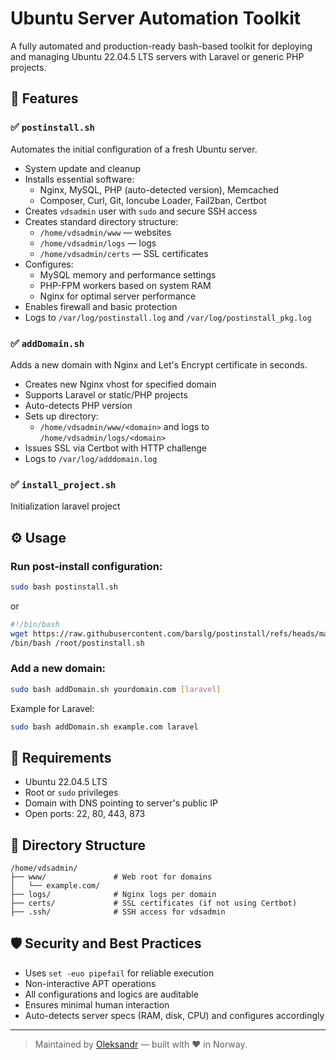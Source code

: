 # Ubuntu Server Automation Toolkit

A fully automated and production-ready bash-based toolkit for deploying and managing Ubuntu 22.04.5 LTS servers with Laravel or generic PHP projects.

## 🔧 Features

### ✅ `postinstall.sh`
Automates the initial configuration of a fresh Ubuntu server.

- System update and cleanup
- Installs essential software:
  - Nginx, MySQL, PHP (auto-detected version), Memcached
  - Composer, Curl, Git, Ioncube Loader, Fail2ban, Certbot
- Creates `vdsadmin` user with `sudo` and secure SSH access
- Creates standard directory structure:
  - `/home/vdsadmin/www` — websites
  - `/home/vdsadmin/logs` — logs
  - `/home/vdsadmin/certs` — SSL certificates
- Configures:
  - MySQL memory and performance settings
  - PHP-FPM workers based on system RAM
  - Nginx for optimal server performance
- Enables firewall and basic protection
- Logs to `/var/log/postinstall.log` and `/var/log/postinstall_pkg.log`

### ✅ `addDomain.sh`
Adds a new domain with Nginx and Let's Encrypt certificate in seconds.

- Creates new Nginx vhost for specified domain
- Supports Laravel or static/PHP projects
- Auto-detects PHP version
- Sets up directory:
  - `/home/vdsadmin/www/<domain>` and logs to `/home/vdsadmin/logs/<domain>`
- Issues SSL via Certbot with HTTP challenge
- Logs to `/var/log/adddomain.log`


### ✅ `install_project.sh`
Initialization laravel project

## ⚙️ Usage

### Run post-install configuration:
```bash
sudo bash postinstall.sh
```

or

```bash
#!/bin/bash
wget https://raw.githubusercontent.com/barslg/postinstall/refs/heads/main/devops/postinstall.sh -O /root/postinstall.sh
/bin/bash /root/postinstall.sh
```

### Add a new domain:
```bash
sudo bash addDomain.sh yourdomain.com [laravel]
```

Example for Laravel:
```bash
sudo bash addDomain.sh example.com laravel
```

## 🧱 Requirements

- Ubuntu 22.04.5 LTS
- Root or `sudo` privileges
- Domain with DNS pointing to server's public IP
- Open ports: 22, 80, 443, 873

## 📁 Directory Structure

```
/home/vdsadmin/
├── www/               # Web root for domains
│   └── example.com/
├── logs/              # Nginx logs per domain
├── certs/             # SSL certificates (if not using Certbot)
├── .ssh/              # SSH access for vdsadmin
```

## 🛡️ Security and Best Practices

- Uses `set -euo pipefail` for reliable execution
- Non-interactive APT operations
- All configurations and logics are auditable
- Ensures minimal human interaction
- Auto-detects server specs (RAM, disk, CPU) and configures accordingly


---

> Maintained by [Oleksandr](mailto:barsnata@gmail.com) — built with ❤️ in Norway.
